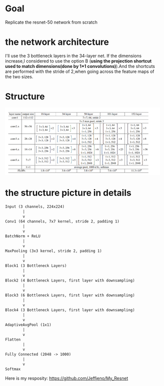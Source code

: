 # Goal
Replicate  the resnet-50 network from scratch

# the network architecture
I'll use the 3 bottleneck layers in the 34-layer net.
If the dimensions increase,I considered to use the option B (**using the projection shortcut used to match dimensions(done by 1*1 convolutions)**).And the shortcuts are performed with the stride of 2,when going across the feature maps of  the two sizes.

# Structure
![alt text](image.png)

# the structure picture in details 
```plaintext
Input (3 channels, 224x224)
        |
        v
Conv1 (64 channels, 7x7 kernel, stride 2, padding 1)
        |
        v
BatchNorm + ReLU
        |
        v
MaxPooling (3x3 kernel, stride 2, padding 1)
        |
        v
Block1 (3 Bottleneck Layers)
        |
        v
Block2 (4 Bottleneck Layers, first layer with downsampling)
        |
        v
Block3 (6 Bottleneck Layers, first layer with downsampling)
        |
        v
Block4 (3 Bottleneck Layers, first layer with downsampling)
        |
        v
AdaptiveAvgPool (1x1)
        |
        v
Flatten
        |
        v
Fully Connected (2048 -> 1000)
        |
        v
Softmax
```

Here is my resposity:
https://github.com/Jeffjeno/My_Resnet